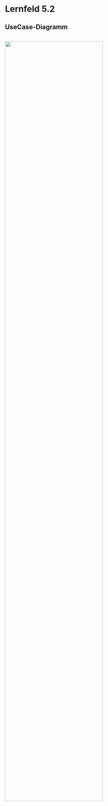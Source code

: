 # Lernfeld 5.2

## UseCase-Diagramm
<br><img src="/Diagramme/Aktivitätsdiagramm.pdf"  width="80%"><br>
